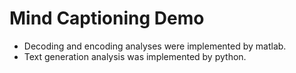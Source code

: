 # Mind Captioning Demo
- Decoding and encoding analyses were implemented by matlab.
- Text generation analysis was implemented by python.

  
